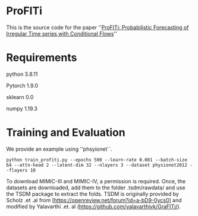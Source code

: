 # ProFITi

This is the source code for the paper ''[ProFITi: Probabilistic Forecasting of Irregular Time series with Conditional Flows](https://arxiv.org/abs/2402.06293)''

# Requirements
python		3.8.11

Pytorch		1.9.0

sklearn		0.0

numpy		1.19.3


# Training and Evaluation

We provide an example using ''phsyionet``.

```
python train_profiti.py --epochs 500 --learn-rate 0.001 --batch-size 64 --attn-head 2 --latent-dim 32 --nlayers 3 --dataset physionet2012 --flayers 10
```

To download MIMIC-III and MIMIC-IV, a permission is required. Once, the datasets are downloaded, add them to the folder .tsdm/rawdata/ and use the TSDM package to extract the folds. TSDM is originally provided by Scholz .et .al from [https://openreview.net/forum?id=a-bD9-0ycs0] and modified by Yalavarthi .et. al (https://github.com/yalavarthivk/GraFITi/).
